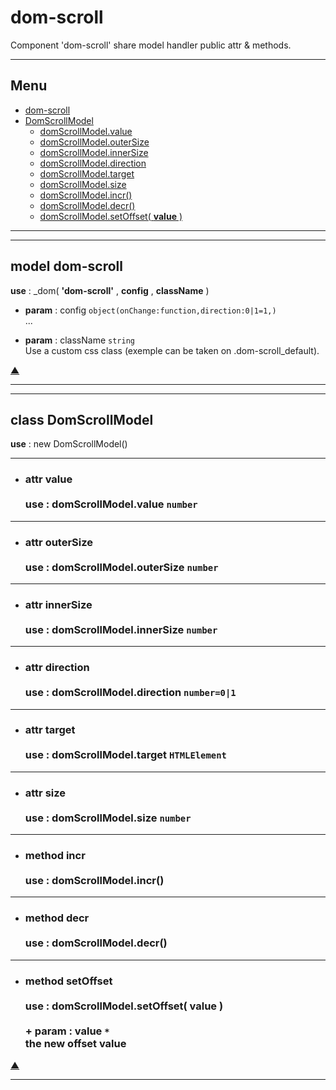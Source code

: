 # dom-scroll
 
Component 'dom-scroll' share model handler public attr & methods.
 
<hr/>
 
## <a name='main_menu'></a> Menu
+ [dom-scroll](#dom-scroll)
+ [DomScrollModel](#DomScrollModel)
	+ [domScrollModel.value](#value)
	+ [domScrollModel.outerSize](#outerSize)
	+ [domScrollModel.innerSize](#innerSize)
	+ [domScrollModel.direction](#direction)
	+ [domScrollModel.target](#target)
	+ [domScrollModel.size](#size)
	+ [domScrollModel.incr()](#incr)
	+ [domScrollModel.decr()](#decr)
	+ [domScrollModel.setOffset( **value** )](#setOffset)
 
<hr/>
 
<hr/>
 
## <a name="dom-scroll"></a> model **dom-scroll**
 

 
**use** : _dom( **'dom-scroll'** , **config** , **className** )
 
  + **param** : config `object(onChange:function,direction:0|1=1,)` <br/>...
 
  + **param** : className `string` <br/>Use a custom css class (exemple can be taken on .dom-scroll_default).
 
 
[▲](#main_menu)
<hr/>
 
<hr/>
 
## <a name="DomScrollModel"></a> class **DomScrollModel**
 

 
**use** : new DomScrollModel()
 
<hr/>
 
+ ### <a name="value"></a> attr **value**<br/><br/>**use** : domScrollModel.value `number` 
<hr/>
 
+ ### <a name="outerSize"></a> attr **outerSize**<br/><br/>**use** : domScrollModel.outerSize `number` 
<hr/>
 
+ ### <a name="innerSize"></a> attr **innerSize**<br/><br/>**use** : domScrollModel.innerSize `number` 
<hr/>
 
+ ### <a name="direction"></a> attr **direction**<br/><br/>**use** : domScrollModel.direction `number=0|1` 
<hr/>
 
+ ### <a name="target"></a> attr **target**<br/><br/>**use** : domScrollModel.target `HTMLElement` 
<hr/>
 
+ ### <a name="size"></a> attr **size**<br/><br/>**use** : domScrollModel.size `number` 
<hr/>
 
+ ### <a name="incr"></a> method **incr**<br/><br/>**use** : domScrollModel.incr()
<hr/>
 
+ ### <a name="decr"></a> method **decr**<br/><br/>**use** : domScrollModel.decr()
<hr/>
 
+ ### <a name="setOffset"></a> method **setOffset**<br/><br/>**use** : domScrollModel.setOffset( **value** )<br/> <br/>   + **param** : value `*` <br/>the new offset value
 
[▲](#main_menu)
<hr/>
 